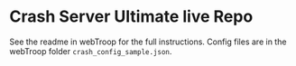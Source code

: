 # Crash Server Ultimate live Repo

See the readme in webTroop for the full instructions.
Config files are in the webTroop folder `crash_config_sample.json`.

